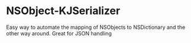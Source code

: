NSObject-KJSerializer
=====================

Easy way to automate the mapping of NSObjects to NSDictionary and the other way around. Great for JSON handling
